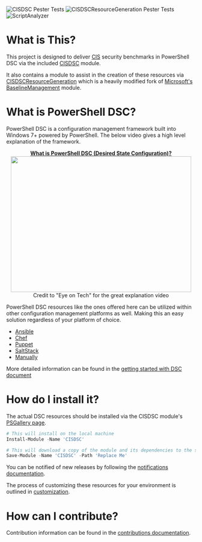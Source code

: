 ![CISDSC Pester Tests](https://github.com/techservicesillinois/SecOps-Powershell-CISDSC/workflows/CISDSCResourceGeneration%20Pester%20Tests/badge.svg)
![CISDSCResourceGeneration Pester Tests](https://github.com/techservicesillinois/SecOps-Powershell-CISDSC/workflows/CISDSC%20Pester%20Tests/badge.svg)
![ScriptAnalyzer](https://github.com/techservicesillinois/SecOps-Powershell-CISDSC/workflows/ScriptAnalyzer/badge.svg)

# What is This?
This project is designed to deliver [CIS](https://www.cisecurity.org/) security benchmarks in PowerShell DSC via the included [CISDSC](src/CISDSC) module.

It also contains a module to assist in the creation of these resources via [CISDSCResourceGeneration](src/CISDSCResourceGeneration) which is a heavily modified fork of [Microsoft's BaselineManagement](https://github.com/microsoft/BaselineManagement) module.


# What is PowerShell DSC?
PowerShell DSC is a configuration management framework built into Windows 7+ powered by PowerShell. The below video gives a high level explanation of the framework.


<p align="center">
  <a href="https://www.youtube.com/watch?v=k_rXBIHu3xk">
    <b>What is PowerShell DSC (Desired State Configuration)?</b></br>
    <img width="480" height="360" src="https://img.youtube.com/vi/k_rXBIHu3xk/0.jpg">
  </a>
  </br>Credit to "Eye on Tech" for the great explanation video
</p>

PowerShell DSC resources like the ones offered here can be utilized within other configuration management platforms as well. Making this an easy solution regardless of your platform of choice.</br>
- [Ansible](https://docs.ansible.com/ansible/latest/modules/win_dsc_module.html)</br>
- [Chef](https://docs.chef.io/resources/dsc_resource/)</br>
- [Puppet](https://puppet.com/blog/managing-powershell-dsc-puppet/)</br>
- [SaltStack](https://docs.saltstack.com/en/master/ref/modules/all/salt.modules.win_dsc.html)</br>
- [Manually](https://docs.microsoft.com/en-us/powershell/scripting/dsc/configurations/write-compile-apply-configuration?view=powershell-7#compile-the-configuration)

More detailed information can be found in the [getting started with DSC document](docs/dsc_getting_started.md)

# How do I install it?
The actual DSC resources should be installed via the CISDSC module's [PSGallery page](https://www.powershellgallery.com/packages/CISDSC).
```powershell
# This will install on the local machine
Install-Module -Name 'CISDSC'

# This will download a copy of the module and its dependencies to the specified location
Save-Module -Name 'CISDSC' -Path 'Replace Me'
```

You can be notified of new releases by following the [notifications documentation](docs/notification.md).

The process of customizing these resources for your environment is outlined in [customization](docs/customization.md).

# How can I contribute?
Contribution information can be found in the [contributions documentation](docs/contribution.md).
